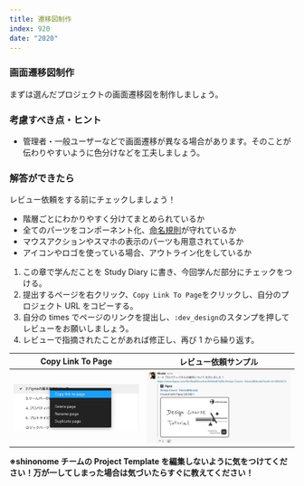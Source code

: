 ```yaml
---
title: 遷移図制作
index: 920
date: "2020"
---
```


### 画面遷移図制作

まずは選んだプロジェクトの画面遷移図を制作しましょう。

### 考慮すべき点・ヒント

- 管理者・一般ユーザーなどで画面遷移が異なる場合があります。そのことが伝わりやすいように色分けなどを工夫しましょう。

### 解答ができたら

レビュー依頼をする前にチェックしましょう！

- 階層ごとにわかりやすく分けてまとめられているか
- 全てのパーツをコンポーネント化、[命名規則](../trace/section2)が守れているか
- マウスアクションやスマホの表示のパーツも用意されているか
- アイコンやロゴを使っている場合、アウトライン化をしているか

1. この章で学んだことを Study Diary に書き、今回学んだ部分にチェックをつける。
2. 提出するページを右クリック、`Copy Link To Page`をクリックし、自分のプロジェクト URL をコピーする。
3. 自分の times でページのリンクを提出し、`:dev_design`のスタンプを押してレビューをお願いしましょう。
4. レビューで指摘されたことがあれば修正し、再び 1 から繰り返す。

| Copy Link To Page                                     | レビュー依頼サンプル                            |
| ----------------------------------------------------- | ----------------------------------------------- |
| ![Copy Link To Page](../../assets/copyLinkToPage.png) | ![Please Review](../../assets/pleaseReview.png) |

**※shinonome チームの Project Template を編集しないように気をつけてください！万が一してしまった場合は気づいたらすぐに教えてください！**
